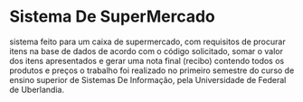# Sistema De SuperMercado
sistema feito para um caixa de supermercado, com requisitos de procurar itens na base de dados de acordo com o código solicitado, somar o valor dos itens apresentados e gerar uma nota final (recibo) contendo todos os produtos e preços
o trabalho foi realizado no primeiro semestre do curso de ensino superior de Sistemas De Informação, pela Universidade de Federal de Uberlandia.
